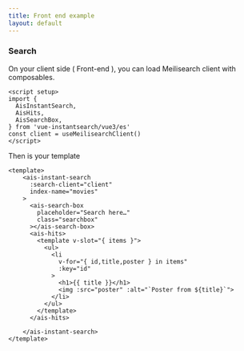 ```yaml
---
title: Front end example
layout: default
---
```


### Search 

On your client side ( Front-end ), you can load Meilisearch client with composables.

```vue{}
<script setup>
import {
  AisInstantSearch,
  AisHits,
  AisSearchBox,
} from 'vue-instantsearch/vue3/es'
const client = useMeilisearchClient()
</script>

```

Then is your template

```vue{}
<template>
    <ais-instant-search
      :search-client="client"
      index-name="movies"
    >
      <ais-search-box
        placeholder="Search here…"
        class="searchbox"
      ></ais-search-box>
      <ais-hits>
        <template v-slot="{ items }">
          <ul>
            <li
              v-for="{ id,title,poster } in items"
              :key="id"
            >
              <h1>{{ title }}</h1>
              <img :src="poster" :alt="`Poster from ${title}`">
            </li>
          </ul>
        </template>
      </ais-hits>

    </ais-instant-search>
</template>
```

